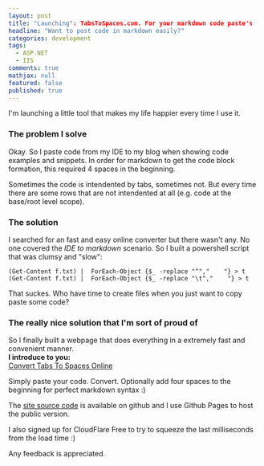 ```yaml
---
layout: post
title: "Launching": TabsToSpaces.com. For your markdown code paste's
headline: "Want to post code in markdown easily?"
categories: development
tags: 
  - ASP.NET
  - IIS
comments: true
mathjax: null
featured: false
published: true
---
```

I'm launching a little tool that makes my life happier every time I use it.
### The problem I solve
Okay. So I paste code from my IDE to my blog when showing code examples and snippets. In order for markdown to get the code block formation, this required 4 spaces in the beginning.

Sometimes the code is intendented by tabs, sometimes not. But every time there are some rows that are not intendented at all (e.g. code at the base/root level scope).

### The solution
I searched for an fast and easy online converter but there wasn't any. No one covered the *IDE to markdown* scenario.
So I built a powershell script that was clumsy and "slow":

    (Get-Content f.txt) |  ForEach-Object {$_ -replace "^","    "} > t
    (Get-Content f.txt) |  ForEach-Object {$_ -replace "\t","    "} > t
    
That suckes. Who have time to create files when you just want to copy paste some code?
### The really nice solution that I'm sort of proud of
So I finally built a webpage that does everything in a extremely fast and convenient manner.  
**I introduce to you:**  
[Convert Tabs To Spaces Online](http://tabstospaces.com/)

Simply paste your code. Convert. Optionally add four spaces to the beginning for perfect markdown syntax :)

The [site source code](https://github.com/abergs/tabstospaces) is available on github and I use Github Pages to host the public version.

I also signed up for CloudFlare Free to try to squeeze the last milliseconds from the load time :)

Any feedback is appreciated.